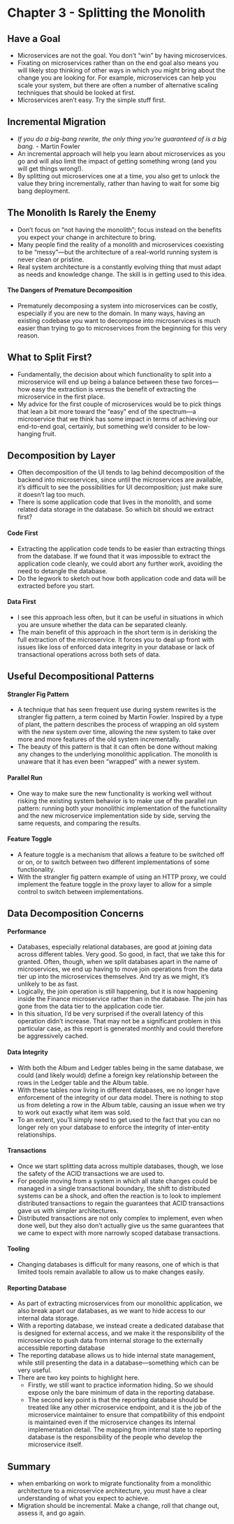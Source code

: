 # Chapter 3 - Splitting the Monolith

## Have a Goal

- Microservices are not the goal. You don’t “win” by having microservices.
- Fixating on microservices rather than on the end goal also means you will likely stop thinking of other ways in which you might bring about the change you are looking for. For example, microservices can help you scale your system, but there are often a number of alternative scaling techniques that should be looked at first.
- Microservices aren’t easy. Try the simple stuff first.

## Incremental Migration

- _If you do a big-bang rewrite, the only thing you’re guaranteed of is a big bang._ - Martin Fowler
- An incremental approach will help you learn about microservices as you go and will also limit the impact of getting something wrong (and you will get things wrong!). 
- By splitting out microservices one at a time, you also get to unlock the value they bring incrementally, rather than having to wait for some big bang deployment.

## The Monolith Is Rarely the Enemy

- Don’t focus on “not having the monolith”; focus instead on the benefits you expect your change in architecture to bring.
- Many people find the reality of a monolith and microservices coexisting to be “messy”—but the architecture of a real-world running system is never clean or pristine.
- Real system architecture is a constantly evolving thing that must adapt as needs and knowledge change. The skill is in getting used to this idea.

#### The Dangers of Premature Decomposition

- Prematurely decomposing a system into microservices can be costly, especially if you are new to the domain. In many ways, having an existing codebase you want to decompose into microservices is much easier than trying to go to microservices from the beginning for this very reason.

## What to Split First?

- Fundamentally, the decision about which functionality to split into a microservice will end up being a balance between these two forces—how easy the extraction is versus the benefit of extracting the microservice in the first place.
- My advice for the first couple of microservices would be to pick things that lean a bit more toward the “easy” end of the spectrum—a microservice that we think has some impact in terms of achieving our end-to-end goal, certainly, but something we’d consider to be low-hanging fruit.

## Decomposition by Layer

- Often decomposition of the UI tends to lag behind decomposition of the backend into microservices, since until the microservices are available, it’s difficult to see the possibilities for UI decomposition; just make sure it doesn’t lag too much.
- There is some application code that lives in the monolith, and some related data storage in the database. So which bit should we extract first?

#### Code First

- Extracting the application code tends to be easier than extracting things from the database. If we found that it was impossible to extract the application code cleanly, we could abort any further work, avoiding the need to detangle the database.
- Do the legwork to sketch out how both application code and data will be extracted before you start.

#### Data First

- I see this approach less often, but it can be useful in situations in which you are unsure whether the data can be separated cleanly.
- The main benefit of this approach in the short term is in derisking the full extraction of the microservice. It forces you to deal up front with issues like loss of enforced data integrity in your database or lack of transactional operations across both sets of data.

## Useful Decompositional Patterns

#### Strangler Fig Pattern

- A technique that has seen frequent use during system rewrites is the strangler fig pattern, a term coined by Martin Fowler. Inspired by a type of plant, the pattern describes the process of wrapping an old system with the new system over time, allowing the new system to take over more and more features of the old system incrementally.
- The beauty of this pattern is that it can often be done without making any changes to the underlying monolithic application. The monolith is unaware that it has even been “wrapped” with a newer system.

#### Parallel Run

- One way to make sure the new functionality is working well without risking the existing system behavior is to make use of the parallel run pattern: running both your monolithic implementation of the functionality and the new microservice implementation side by side, serving the same requests, and comparing the results.

#### Feature Toggle

- A feature toggle is a mechanism that allows a feature to be switched off or on, or to switch between two different implementations of some functionality.
- With the strangler fig pattern example of using an HTTP proxy, we could implement the feature toggle in the proxy layer to allow for a simple control to switch between implementations.

## Data Decomposition Concerns

#### Performance

- Databases, especially relational databases, are good at joining data across different tables. Very good. So good, in fact, that we take this for granted. Often, though, when we split databases apart in the name of microservices, we end up having to move join operations from the data tier up into the microservices themselves. And try as we might, it’s unlikely to be as fast.
- Logically, the join operation is still happening, but it is now happening inside the Finance microservice rather than in the database. The join has gone from the data tier to the application code tier.
- In this situation, I’d be very surprised if the overall latency of this operation didn’t increase. That may not be a significant problem in this particular case, as this report is generated monthly and could therefore be aggressively cached.

#### Data Integrity

- With both the Album and Ledger tables being in the same database, we could (and likely would) define a foreign key relationship between the rows in the Ledger table and the Album table.
- With these tables now living in different databases, we no longer have enforcement of the integrity of our data model. There is nothing to stop us from deleting a row in the Album table, causing an issue when we try to work out exactly what item was sold.
- To an extent, you’ll simply need to get used to the fact that you can no longer rely on your database to enforce the integrity of inter-entity relationships.

#### Transactions

- Once we start splitting data across multiple databases, though, we lose the safety of the ACID transactions we are used to.
- For people moving from a system in which all state changes could be managed in a single transactional boundary, the shift to distributed systems can be a shock, and often the reaction is to look to implement distributed transactions to regain the guarantees that ACID transactions gave us with simpler architectures.
- Distributed transactions are not only complex to implement, even when done well, but they also don’t actually give us the same guarantees that we came to expect with more narrowly scoped database transactions.

#### Tooling

- Changing databases is difficult for many reasons, one of which is that limited tools remain available to allow us to make changes easily.

#### Reporting Database

- As part of extracting microservices from our monolithic application, we also break apart our databases, as we want to hide access to our internal data storage.
- With a reporting database, we instead create a dedicated database that is designed for external access, and we make it the responsibility of the microservice to push data from internal storage to the externally accessible reporting database
- The reporting database allows us to hide internal state management, while still presenting the data in a database—something which can be very useful.
- There are two key points to highlight here. 
  - Firstly, we still want to practice information hiding.  So we should expose only the bare minimum of data in the reporting database.
  - The second key point is that the reporting database should be treated like any other microservice endpoint, and it is the job of the microservice maintainer to ensure that compatibility of this endpoint is maintained even if the microservice changes its internal implementation detail. The mapping from internal state to reporting database is the responsibility of the people who develop the microservice itself.

## Summary

- when embarking on work to migrate functionality from a monolithic architecture to a microservice architecture, you must have a clear understanding of what you expect to achieve.
- Migration should be incremental. Make a change, roll that change out, assess it, and go again.


